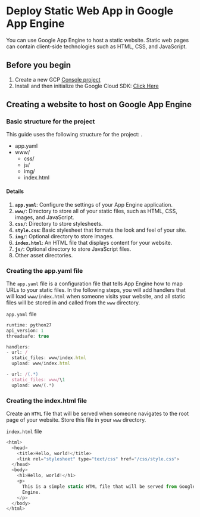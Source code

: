 # Deploy Static Web App in Google App Engine
You can use Google App Engine to host a static website. Static web pages can contain client-side technologies such as HTML, CSS, and JavaScript.

## Before you begin
1. Create a new GCP [Console project](https://console.cloud.google.com/project)
2. Install and then initialize the Google Cloud SDK: [Click Here](https://cloud.google.com/sdk/docs/)


## Creating a website to host on Google App Engine
### Basic structure for the project
This guide uses the following structure for the project:
.
 * app.yaml
 * www/
   * css/
   * js/
   * img/
   * index.html

#### Details
1. <b>`app.yaml`</b>: Configure the settings of your App Engine application.
1. <b>`www/`</b>: Directory to store all of your static files, such as HTML, CSS, images, and JavaScript.
1. <b>`css/`</b>: Directory to store stylesheets.
1. <b>`style.css`</b>: Basic stylesheet that formats the look and feel of your site.
1. <b>`img/`</b>: Optional directory to store images.
1. <b>`index.html`</b>: An HTML file that displays content for your website.
1. <b>`js/`</b>: Optional directory to store JavaScript files.
1. Other asset directories.


### Creating the app.yaml file
The `app.yaml` file is a configuration file that tells App Engine how to map URLs to your static files. In the following steps, you will add handlers that will load `www/index.html` when someone visits your website, and all static files will be stored in and called from the `www` directory. 

`app.yaml` file 

```js
runtime: python27
api_version: 1
threadsafe: true

handlers:
- url: /
  static_files: www/index.html
  upload: www/index.html

- url: /(.*)
  static_files: www/\1
  upload: www/(.*)
```

### Creating the index.html file
Create an `HTML` file that will be served when someone navigates to the root page of your website. Store this file in your `www` directory.

`index.html` file

```js
<html>
  <head>
    <title>Hello, world!</title>
    <link rel="stylesheet" type="text/css" href="/css/style.css">
  </head>
  <body>
    <h1>Hello, world!</h1>
    <p>
      This is a simple static HTML file that will be served from Google App
      Engine.
    </p>
  </body>
</html>
```

